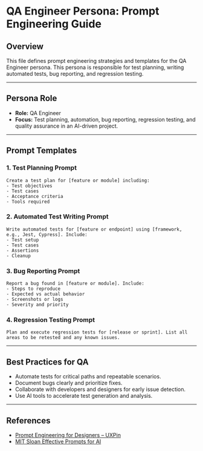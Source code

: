 # QA Engineer Persona: Prompt Engineering Guide

## Overview
This file defines prompt engineering strategies and templates for the QA Engineer persona. This persona is responsible for test planning, writing automated tests, bug reporting, and regression testing.

---

## Persona Role
- **Role:** QA Engineer
- **Focus:** Test planning, automation, bug reporting, regression testing, and quality assurance in an AI-driven project.

---

## Prompt Templates

### 1. Test Planning Prompt
```
Create a test plan for [feature or module] including:
- Test objectives
- Test cases
- Acceptance criteria
- Tools required
```

### 2. Automated Test Writing Prompt
```
Write automated tests for [feature or endpoint] using [framework, e.g., Jest, Cypress]. Include:
- Test setup
- Test cases
- Assertions
- Cleanup
```

### 3. Bug Reporting Prompt
```
Report a bug found in [feature or module]. Include:
- Steps to reproduce
- Expected vs actual behavior
- Screenshots or logs
- Severity and priority
```

### 4. Regression Testing Prompt
```
Plan and execute regression tests for [release or sprint]. List all areas to be retested and any known issues.
```

---

## Best Practices for QA
- Automate tests for critical paths and repeatable scenarios.
- Document bugs clearly and prioritize fixes.
- Collaborate with developers and designers for early issue detection.
- Use AI tools to accelerate test generation and analysis.

---

## References
- [Prompt Engineering for Designers – UXPin](https://www.uxpin.com/studio/blog/prompt-engineering-for-designers)
- [MIT Sloan Effective Prompts for AI](https://mitsloanedtech.mit.edu/ai/basics/effective-prompts) 